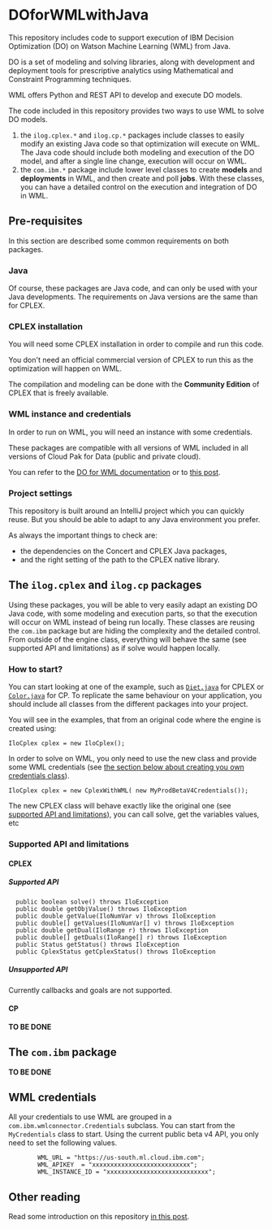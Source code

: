 # DOforWMLwithJava

This repository includes code to support execution of IBM Decision Optimization (DO) on Watson Machine Learning (WML) from Java.

DO is a set of modeling and solving libraries, along with development and deployment tools for prescriptive analytics using Mathematical and Constraint Programming techniques.

WML offers Python and REST API to develop and execute DO models.

The code included in this repository provides two ways to use WML to solve DO models.
1. the `ilog.cplex.*` and `ilog.cp.*` packages include classes to easily modify an existing Java code so that optimization will execute on WML.
The Java code should include both modeling and execution of the DO model, and after  a single line change, execution will occur on WML.
2. the `com.ibm.*` package include lower level classes to create **models** and **deployments** in WML, and then create and poll **jobs**. 
With these classes, you can have a detailed control on the execution and integration of DO in WML.

## Pre-requisites
In this section are described some common requirements on both packages.

### Java
Of course, these packages are Java code, and can only be used with your Java developments.
The requirements on Java versions are the same than for CPLEX.

### CPLEX installation
You will need some CPLEX installation in order to compile and run this code.

You don't need an official commercial version of CPLEX to run this as the optimization will happen on WML.

The compilation and modeling can be done with the **Community Edition** of CPLEX that is freely available. 

### WML instance and credentials
In order to run on WML, you will need an instance with some credentials.

These packages are compatible with all versions of WML included in all versions of Cloud Pak for Data (public and private cloud).

You can refer to the [DO for WML documentation](https://dataplatform.cloud.ibm.com/docs/content/DO/DODS_Introduction/deployintro.html?audience=wdp&context=cpdaas) or to [this post](https://medium.com/@AlainChabrier/use-do-on-different-wml-locations-31e353955088).


### Project settings
This repository is built around an IntelliJ project which you can quickly reuse.
But you should be able to adapt to any Java environment you prefer.

As always the important things to check are:
 * the dependencies on the Concert and CPLEX Java packages,
 * and the right setting of the path to the CPLEX native library. 

## The `ilog.cplex` and `ilog.cp` packages

Using these packages, you will be able to very easily adapt an existing DO Java code, with some modeling and execution parts, so that the execution will occur on WML instead of being run locally.
These classes are reusing the `com.ibm` package but are hiding the complexity and the detailed control.
From outside of the engine class, everything will behave the same (see supported API and limitations) as if solve would happen locally.

### How to start?

You can start looking at one of the example, such as [`Diet.java`](src/Diet.java) for CPLEX or [`Color.java`](src/Color.java) for CP.
To replicate the same behaviour on your application, you should include all classes from the different packages into your project. 

You will see in the examples, that from an original code where the engine is created using:

```
IloCplex cplex = new IloCplex();
```

In order to solve on WML, you only need to use the new class and provide some WML credentials (see [the section below about creating you own credentials class](#WML-credentials)).

```
IloCplex cplex = new CplexWithWML( new MyProdBetaV4Credentials());
```

The new CPLEX class will behave exactly like the original one (see [supported API and limitations](#Supported-API-and-limitations)), you can call solve, get the variables values, etc

### Supported API and limitations

#### CPLEX

##### Supported API
```
  public boolean solve() throws IloException      
  public double getObjValue() throws IloException 
  public double getValue(IloNumVar v) throws IloException 
  public double[] getValues(IloNumVar[] v) throws IloException
  public double getDual(IloRange r) throws IloException
  public double[] getDuals(IloRange[] r) throws IloException
  public Status getStatus() throws IloException
  public CplexStatus getCplexStatus() throws IloException
```
##### Unsupported API

Currently callbacks and goals are not supported.
 
#### CP

**TO BE DONE**


## The `com.ibm` package

**TO BE DONE**

## WML credentials

All your credentials to use WML are grouped in a `com.ibm.wmlconnector.Credentials` subclass.
You can start from the `MyCredentials` class to start.
Using the current public beta v4 API, you only need to set the following values.

```
        WML_URL = "https://us-south.ml.cloud.ibm.com";
        WML_APIKEY  = "xxxxxxxxxxxxxxxxxxxxxxxxxxx";
        WML_INSTANCE_ID = "xxxxxxxxxxxxxxxxxxxxxxxxxxxx";
```


## Other reading
Read some introduction on this repository [in this post](https://medium.com/@AlainChabrier/using-do-for-wml-from-java-27f726b34d13).
